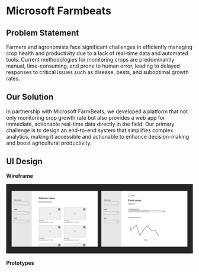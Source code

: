 # Microsoft Farmbeats

## Problem Statement
Farmers and agronomists face significant challenges in efficiently managing crop health and productivity due to a lack of real-time data and automated tools. 
Current methodologies for monitoring crops are predominantly manual, time-consuming, and prone to human error, leading to delayed responses to critical issues such as disease, pests, and suboptimal growth rates.

## Our Solution
In partnership with Microsoft FarmBeats, we developed a platform that not only monitoring crop growth rate but also provides a web app for immediate, actionable real-time data directly in the field. Our primary challenge is to design an end-to-end system that simplifies complex analytics, making it accessible and actionable to enhance decision-making and boost agricultural productivity.

## UI Design
**Wireframe**

![wireframe](https://github.com/GraceRao/515-team15/blob/main/Assets/Wireframe.jpg)

**Prototypes**

## 